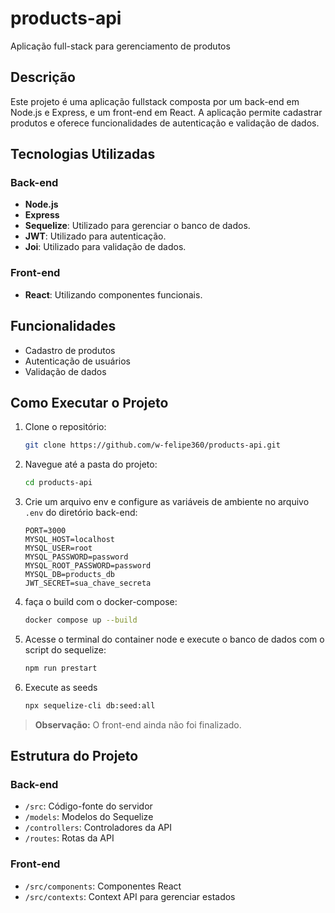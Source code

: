# products-api
Aplicação full-stack para gerenciamento de produtos

## Descrição
Este projeto é uma aplicação fullstack composta por um back-end em Node.js e Express, e um front-end em React. A aplicação permite cadastrar produtos e oferece funcionalidades de autenticação e validação de dados.

## Tecnologias Utilizadas

### Back-end
- **Node.js**
- **Express**
- **Sequelize**: Utilizado para gerenciar o banco de dados.
- **JWT**: Utilizado para autenticação.
- **Joi**: Utilizado para validação de dados.

### Front-end
- **React**: Utilizando componentes funcionais.

## Funcionalidades
- Cadastro de produtos
- Autenticação de usuários
- Validação de dados

## Como Executar o Projeto


1. Clone o repositório:
    ```bash
    git clone https://github.com/w-felipe360/products-api.git
    ```

2. Navegue até a pasta do projeto:
    ```bash
    cd products-api
    ```
3. Crie um arquivo env e configure as variáveis de ambiente no arquivo `.env` do diretório back-end:
    ```env
    PORT=3000
    MYSQL_HOST=localhost
    MYSQL_USER=root
    MYSQL_PASSWORD=password
    MYSQL_ROOT_PASSWORD=password
    MYSQL_DB=products_db
    JWT_SECRET=sua_chave_secreta
    ```

4. faça o build com o docker-compose:
    ```bash
    docker compose up --build
    ```


5. Acesse o terminal do container node e execute o banco de dados com o script do sequelize:
    ```bash
    npm run prestart
    ```

6. Execute as seeds 
    ```bash
    npx sequelize-cli db:seed:all
    ```

> **Observação:** O front-end ainda não foi finalizado.

## Estrutura do Projeto

### Back-end
- `/src`: Código-fonte do servidor
- `/models`: Modelos do Sequelize
- `/controllers`: Controladores da API
- `/routes`: Rotas da API

### Front-end
- `/src/components`: Componentes React
- `/src/contexts`: Context API para gerenciar estados